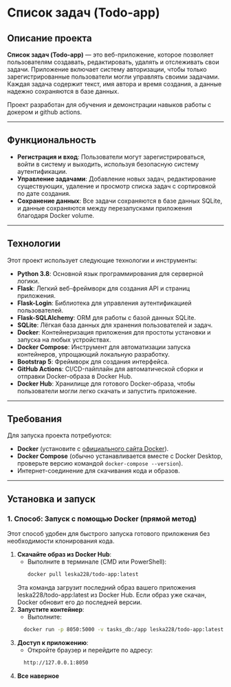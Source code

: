 # Список задач (Todo-app)

## Описание проекта

**Список задач (Todo-app)** — это веб-приложение, которое позволяет пользователям создавать, редактировать, удалять и отслеживать свои задачи. Приложение включает систему авторизации, чтобы только зарегистрированные пользователи могли управлять своими задачами. Каждая задача содержит текст, имя автора и время создания, а данные надежно сохраняются в базе данных.

Проект разработан для обучения и демонстрации навыков работы с докером и github actions.

---

## Функциональность

- **Регистрация и вход**: Пользователи могут зарегистрироваться, войти в систему и выходить, используя безопасную систему аутентификации.
- **Управление задачами**: Добавление новых задач, редактирование существующих, удаление и просмотр списка задач с сортировкой по дате создания.
- **Сохранение данных**: Все задачи сохраняются в базе данных SQLite, и данные сохраняются между перезапусками приложения благодаря Docker volume.

---

## Технологии

Этот проект использует следующие технологии и инструменты:

- **Python 3.8**: Основной язык программирования для серверной логики.
- **Flask**: Легкий веб-фреймворк для создания API и страниц приложения.
- **Flask-Login**: Библиотека для управления аутентификацией пользователей.
- **Flask-SQLAlchemy**: ORM для работы с базой данных SQLite.
- **SQLite**: Лёгкая база данных для хранения пользователей и задач.
- **Docker**: Контейнеризация приложения для простоты установки и запуска на любых устройствах.
- **Docker Compose**: Инструмент для автоматизации запуска контейнеров, упрощающий локальную разработку.
- **Bootstrap 5**: Фреймворк для создания интерфейса.
- **GitHub Actions**: CI/CD-пайплайн для автоматической сборки и отправки Docker-образа в Docker Hub.
- **Docker Hub**: Хранилище для готового Docker-образа, чтобы пользователи могли легко скачать и запустить приложение.

---

## Требования

Для запуска проекта потребуются:

- **Docker** (установите с [официального сайта Docker](https://www.docker.com/products/docker-desktop/)).
- **Docker Compose** (обычно устанавливается вместе с Docker Desktop, проверьте версию командой `docker-compose --version`).
- Интернет-соединение для скачивания кода и образов.

---

## Установка и запуск

### 1. Способ: Запуск с помощью Docker (прямой метод)

Этот способ удобен для быстрого запуска готового приложения без необходимости клонирования кода.

1. **Скачайте образ из Docker Hub**:
   - Выполните в терминале (CMD или PowerShell):
     ```bash
     docker pull leska228/todo-app:latest
   Эта команда загрузит последний образ вашего приложения leska228/todo-app:latest из Docker Hub. Если образ уже скачан, Docker обновит его до последней версии.
2. **Запустите контейнер**:
   - Выполните:
   ```bash
     docker run -p 8050:5000 -v tasks_db:/app leska228/todo-app:latest
3. **Доступ к приложению**:
   - Откройте браузер и перейдите по адресу:
   ```bash
     http://127.0.0.1:8050
4. **Все наверное**
     
   